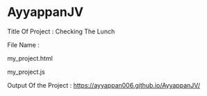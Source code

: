 # AyyappanJV

Title Of Project : Checking The Lunch

File Name :

my_project.html

my_project.js

Output Of the Project :  https://ayyappan006.github.io/AyyappanJV/










